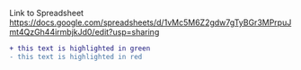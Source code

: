 Link to Spreadsheet https://docs.google.com/spreadsheets/d/1vMc5M6Z2gdw7gTyBGr3MPrpuJmt4QzGh44irmbjkJd0/edit?usp=sharing

```diff
+ this text is highlighted in green
- this text is highlighted in red
```
